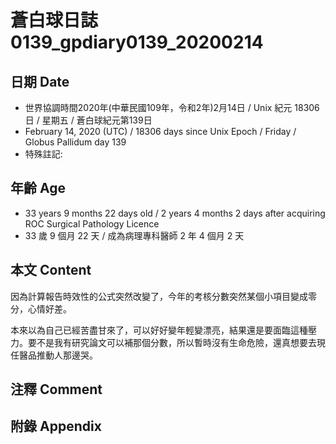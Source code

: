 # 蒼白球日誌0139_gpdiary0139_20200214 #

## 日期 Date ##

* 世界協調時間2020年(中華民國109年，令和2年)2月14日 / Unix 紀元 18306 日 / 星期五 / 蒼白球紀元第139日
* February 14, 2020 (UTC) / 18306 days since Unix Epoch / Friday / Globus Pallidum day 139
* 特殊註記:

## 年齡 Age ##

* 33 years 9 months 22 days old / 2 years 4 months 2 days after acquiring ROC Surgical Pathology Licence
* 33 歲 9 個月 22 天 / 成為病理專科醫師 2 年 4 個月 2 天

## 本文 Content ##

因為計算報告時效性的公式突然改變了，今年的考核分數突然某個小項目變成零分，心情好差。

本來以為自己已經苦盡甘來了，可以好好變年輕變漂亮，結果還是要面臨這種壓力。要不是我有研究論文可以補那個分數，所以暫時沒有生命危險，還真想要去現任醫品推動人那邊哭。

## 注釋 Comment ##

## 附錄 Appendix ##

